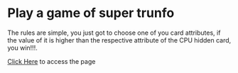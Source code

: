 <h1>Play a game of super trunfo</h1>

The rules are simple,
you just got to choose one of you card attributes,
if the value of it is higher than the respective attribute of the CPU hidden card, you win!!!.

<a href="">Click Here</a> to access the page